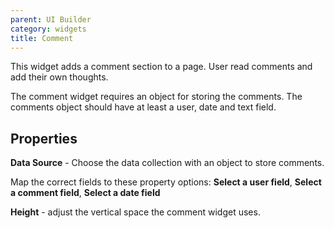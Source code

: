 ```yaml
---
parent: UI Builder
category: widgets
title: Comment
---
```


This widget adds a comment section to a page. User read comments and add their own thoughts.

The comment widget requires an object for storing the comments. The comments object should have at least a user, date and text field.

## Properties

**Data Source** - Choose the data collection with an object to store comments.

Map the correct fields to these property options:
**Select a user field**, **Select a comment field**, **Select a date field**

**Height** - adjust the vertical space the comment widget uses.

